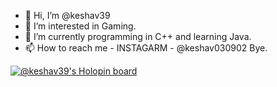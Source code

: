 - 👋 Hi, I’m @keshav39
- 👀 I’m interested in Gaming.
- 🌱 I’m currently programming in C++ and learning Java.
- 📫 How to reach me - INSTAGARM - @keshav030902
Bye.


[![@keshav39's Holopin board](https://holopin.me/keshav39)](https://holopin.io/@keshav39)


<!---
keshav39/keshav39 is a ✨ special ✨ repository because its `README.md` (this file) appears on your GitHub profile.
You can click the Preview link to take a look at your changes.
--->
